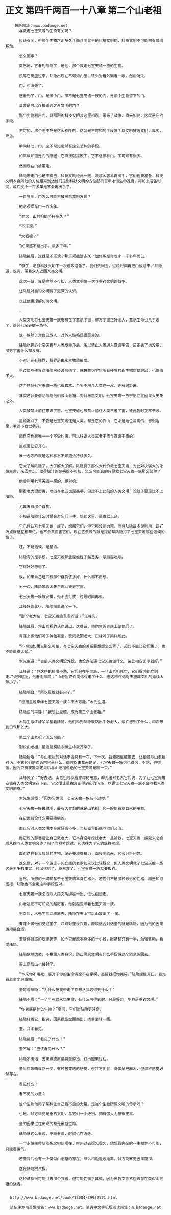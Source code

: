 # 正文 第四千两百一十八章 第二个山老祖
        最新网址：www.badaoge.net
          与救走七宝天蟾的生物有关吗？
      
          应该有关，但那个生物才走多久？而且明显不是科技文明的，科技文明不可能拥有瞬间移动。
      
          怎么回事？
      
          突然地，它看到陆隐了，是他，那个救走七宝天蟾一族的生物。
      
          没等它反应过来，陆隐出现在不可知门旁，转头对着外面看一眼，然后消失。
      
          门，也消失了。
      
          惑看到了，门，是那个门，那不是七宝天蟾一族的门，是那个生物留下的门。
      
          莫非是可以连接遥远之外文明的门？
      
          那个生物利用门，将刚刚的科技文明与这里相连，带来了战争，原来如此，这就是它的手段。
      
          不可知，那个老不死是这么称呼的，这就是不可知的手段吗？以文明摧毁文明，卑劣，卑劣。
      
          瞬间移动，门，这不可知居然有这么恐怖的手段。
      
          如果早知道是门的原因，它直接就摧毁了，它不信那种门，不可知有很多。
      
          然而现在门被带走。
      
          陆隐带走门也是不得已，科技文明经此一败，没那么容易再出手，它们也要准备，科技文明本身所处的方位距离到达他们见到科技文明的方位起码百年永恒生命速度，再加上准备时间，或许没个一百多年是不会再出手了。
      
          一百多年，门怎么可能不被黑启文明发现？
      
          他必须保存门一百多年。
      
          “老大，山老祖能坚持多久？”
      
          “不乐观。”
      
          “大概呢？”
      
          “如果惑不断出手，最多千年。”
      
          陆隐挑眉，这就是不乐观？那乐观能活多久？他修炼至今也才一千多年而已。
      
          “够了，足够科技文明下一次进攻准备了，我们先回去，过段时间再把门放过来。”陆隐道，说完，带着众人返回人类文明。
      
          此次一战，算是排除不可知，人类文明第一次与垂钓文明的战争。
      
          让陆隐对垂钓文明有了更深的认识。
      
          也让他更理解何为文明。
      
          …
      
          人类文明将七宝天蟾一族安排在了意识宇宙，那方宇宙正好没人，意识生命也几乎没了，适合七宝天蟾一族待。
      
          这一族除了对自己族人，对外人性格是很恶劣的。
      
          陆隐也担心七宝天蟾与人类发生矛盾，所以禁止人类进入意识宇宙，反正去了也没用，那方宇宙什么都没有。
      
          不对，还有残界，残界是由永生物质形成。
      
          不过那些残界对陆隐已经没价值了，就算意识宇宙所有残界的永生物质都取出，也价值不大。
      
          这个住址七宝天蟾一族也很喜欢，至少不用与人类在一起，还有段距离。
      
          其实若非要借助陆隐他们救山老祖，对付黑启文明，七宝天蟾一族宁愿住在因果大天象之外。
      
          人类被禁止前往意识宇宙，七宝天蟾也被禁止前往人类三者宇宙，彼此暂时互不干涉。
      
          星蟾高兴了，不管是七宝天蟾还是人类，都是它的靠山，它才是地位最高的，想到这里，嘴巴不自觉咧开。
      
          而且它也是唯一一个不受约束，可以往返人类三者宇宙与意识宇宙的。
      
          这点更让它开心。
      
          唯一忐忑的就是这种状态不知道会持续多久。
      
          它太了解陆隐了，太了解太了解，陆隐费了那么大代价救七宝天蟾，为此对决强大的永恒生命，来回奔走，绞尽脑汁的嫁祸给不可知，怎么可能真的只是救七宝天蟾一族那么简单？
      
          他会利用七宝天蟾一族的，绝对会。
      
          别看老大很厉害，老四与老五也是高手，但比不上此刻的人类文明，论脑子更是比不上陆隐。
      
          尤其五叔那个蠢货。
      
          不知道陆隐什么时候会对它们下手，想到这里，星蟾就无奈。
      
          它已经认可七宝天蟾一族了，想帮它们，但它可没能力帮，而且陆隐最多是利用，说好听点就是互相帮忙，也不会真要害它们，现在它要做的就是提前帮陆隐捋平七宝天蟾那些蛤蟆的性子。
      
          呸，不是蛤蟆，是星蟾。
      
          陆隐有的是手段，七宝天蟾那些星蟾性子越恶劣，最后越吃亏。
      
          它得好好想想了。
      
          诶，如果自己是五叔那个蠢货该多好，什么都不用想。
      
          另一边，陆隐带着木先生返回天元宇宙。
      
          七宝天蟾一族被安排，先不去打扰，过段时间再说。
      
          江峰好奇此行，陆隐简单说了一下。
      
          “那个老大在，七宝天蟾能乖乖听话？”江峰问。
      
          陆隐耸肩，将山老祖的话也说出，这番话，他也告诉青莲上御他们了。
      
          青莲上御他们听了神色凝重，赞同救回老大，江峰听了同样如此。
      
          “不可知如果真那么可怕，与七宝天蟾的关系要想想怎么弄了，起码不能让它们跑了，也不能逼得太紧。”
      
          木先生道：“目前人类文明没外敌，也没办法逼七宝天蟾做什么，彼此相安无事就好。”
      
          江峰道：“但这些蛤蟆喂不熟，它们只在乎同族，一旦山老祖死亡，它们很可能立刻走。”说到这里，他看向陆隐：“山老祖或许向你许诺了什么，但这种许诺对于族群文明的延续太渺小了。”
      
          陆隐明白：“所以星蟾就有用了。”
      
          “想用星蟾牵绊七宝天蟾一族？不太可能。”木先生道。
      
          陆隐语气平静：“我想让星蟾，成为第二个山老祖。”
      
          木先生与江峰呆呆望着陆隐，他们料到陆隐既然出手救老大，或许想到了什么，却没想到口气那么大。
      
          第二个山老祖？怎么可能？
      
          别说山老祖，星蟾能突破永恒生命就万幸了。
      
          陆隐抬眼：“与山老祖的对话不会只有一次，下一次，我要把星蟾带去，让星蟾与山老祖对话，不管它们的对话内容是什么，都可以由我来确定，七宝天蟾一族信也得信，不信，也得信，因为只有我能决定最后与山老祖说话的七宝天蟾是哪一只。”
      
          江峰笑了：“好办法，山老祖可以看穿你的用意，却无法对老大它们说，为了让七宝天蟾安稳在人类文明生存下去，它必须让星蟾真正得到它的传承，以保证七宝天蟾一族不会与我人类文明闹崩。”
      
          木先生感慨：“因为它确信，七宝天蟾一族玩不过你。”
      
          七宝天蟾一族最聪明，最有大智慧的就是山老祖，它一眼能看穿自己的用意。
      
          在它面前没什么需要隐瞒的。
      
          而且它对人类文明本身就好感不多，当初直言断绝与他们交流。
      
          而它说的那番话让自己救老大，它本身没考虑过老大一旦被救，七宝天蟾一族就未必会顺从的与人类文明合作了吗？当然考虑过，它也在为了它的族群考虑。
      
          面对这种有大智慧的生物，没必要浪费精力，直接明着来，它会分析利弊。
      
          这么做，对于一个游走于死亡线的老家伙来说比较残忍，但人类文明救了七宝天蟾一族这是不争的事实，付出代价了，既然救了，七宝天蟾一族就要报恩。
      
          当然，所想的一切都基于七宝天蟾本身性格上，若它们不是那种恶劣的性格，而是知恩图报，陆隐也不会用这种手段应对。
      
          七宝天蟾一族必须与人类文明绑在一起，谁也别想走。
      
          山老祖把不可知说的越厉害，他就越要绑着七宝天蟾一族。
      
          不久后，木先生与江峰离去，陆隐在天上宗后山放出了--奎。
      
          青莲上御他们见过奎了，江峰对奎没兴趣，而最适合对话奎的就是陆隐，因为他的因果运用最合适。
      
          奎身体被惑的规律撕碎，如今只是原本身体的一小段，眼睛都只有一半，勉强转动，看向陆隐。
      
          陆隐依然伪装，不暴露人类身份，防止黑启文明有什么手段将这个消息传回去。
      
          天上宗后山也被封了。
      
          “本来你不用死，惑对于你的生命完全不在乎啊，直接就把你撕碎。”陆隐缓缓开口，目光看着奎半只眼睛。
      
          奎盯着陆隐：“为什么把我带走？你想从我这得到什么？”
      
          陆隐不屑：“一个半死的永恒生命，有什么可得到的，只是好奇，毕竟是垂钓文明。”
      
          “你到底是什么生物？”奎问，它们对陆隐更好奇。
      
          陆隐盯着它，指尖，因果螺旋盘踞而出，绕着奎转一圈。
      
          奎，并未看见。
      
          陆隐挑眉：“看见了什么？”
      
          奎不解：“应该看见什么？”
      
          陆隐不废话，因果螺旋直接将奎穿透，打出因果过往。
      
          奎半只眼睛骤然一变，有种被穿透的感觉，但并不明显，身体早已麻木，但那种感觉必然存在。
      
          看见什么？
      
          看不见的力量？
      
          这个生物动用了某种让自己看不见的力量，是这个生物所属文明的传承吗？
      
          也是，对方毕竟是垂钓文明，与它们一个级别，拥有强大力量很正常。
      
          奎的因果过往出现的都是黑启生命。
      
          陆隐就这么看着，不断看着，时间也在流逝。
      
          一个永恒生命从修炼之初到现在，时间过去很久很久，他想看完奎的一生根本不可能，只能看运气。
      
          若奎背后也有一个类似山老祖的存在，那么相距遥远距离，对方能察觉因果窥探。
      
          这是陆隐的试探。
      
          这种试探很可能引来那个强者，但可能性微乎其微，因为黑启文明不应该存在类似山老祖的强者。
      
      
      http://www.badaoge.net/book/13084/39932571.html
      
      请记住本书首发域名：www.badaoge.net。笔尖中文手机版阅读网址：m.badaoge.net